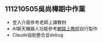 111210505吳尚樺期中作業
---
- 登入介面參考老師上課教材
- AI聊天機器人功能參考[網路上教程](https://youtu.be/q5HiD5PNuck?si=LtVttxXlm8xncOrZ)自行製作
- Claude協助整合並debug